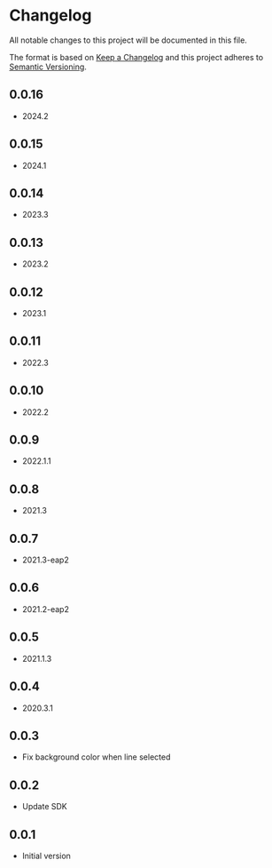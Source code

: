 # Changelog
All notable changes to this project will be documented in this file.

The format is based on [Keep a Changelog](http://keepachangelog.com/en/1.0.0/)
and this project adheres to [Semantic Versioning](http://semver.org/spec/v2.0.0.html).
## 0.0.16
- 2024.2

## 0.0.15
- 2024.1

## 0.0.14
- 2023.3

## 0.0.13
- 2023.2

## 0.0.12
- 2023.1

## 0.0.11
- 2022.3

## 0.0.10
- 2022.2

## 0.0.9
- 2022.1.1

## 0.0.8
- 2021.3

## 0.0.7
- 2021.3-eap2

## 0.0.6
- 2021.2-eap2

## 0.0.5
- 2021.1.3

## 0.0.4
- 2020.3.1

## 0.0.3
- Fix background color when line selected

## 0.0.2
- Update SDK

## 0.0.1
- Initial version